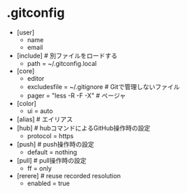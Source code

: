 # .gitconfig
- [user]
  - name
  - email
- [include] # 別ファイルをロードする
  - path = ~/.gitconfig.local
- [core]
  - editor
  - excludesfile = ~/.gitignore # Gitで管理しないファイル
  - pager = "less -R -F -X" # ページャ
- [color]
  - ui = auto
- [alias] # エイリアス
- [hub] # hubコマンドによるGitHub操作時の設定
  - protocol = https
- [push] # push操作時の設定
  - default = nothing
- [pull] # pull操作時の設定
  - ff = only
- [rerere] # reuse recorded resolution
  - enabled = true
